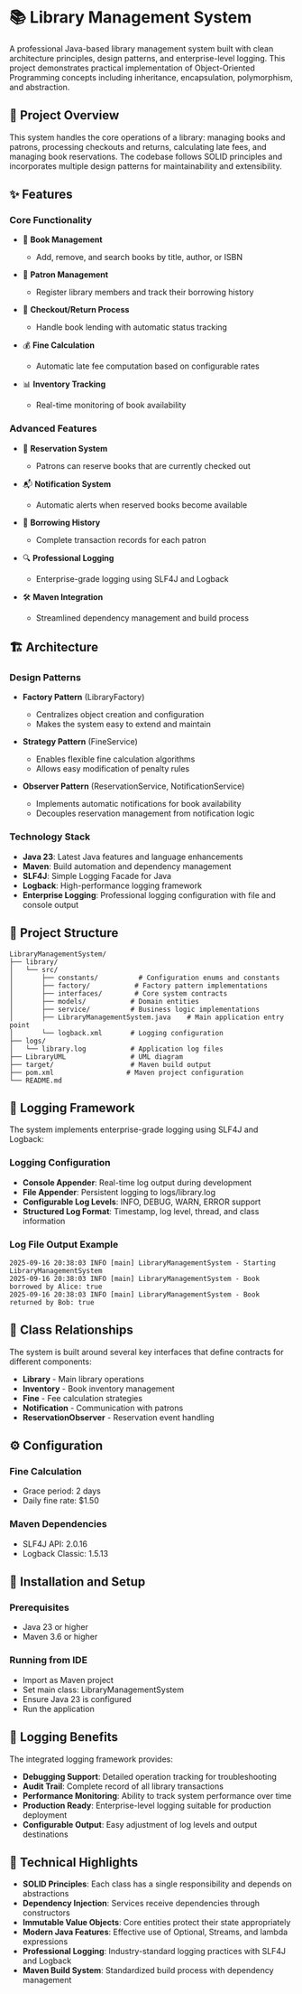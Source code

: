 # 📚 Library Management System

A professional Java-based library management system built with clean architecture principles, design patterns, and enterprise-level logging. This project demonstrates practical implementation of Object-Oriented Programming concepts including inheritance, encapsulation, polymorphism, and abstraction.

## 🎯 Project Overview

This system handles the core operations of a library: managing books and patrons, processing checkouts and returns, calculating late fees, and managing book reservations. The codebase follows SOLID principles and incorporates multiple design patterns for maintainability and extensibility.

## ✨ Features

### Core Functionality

* 📖 **Book Management**
  * Add, remove, and search books by title, author, or ISBN

* 👥 **Patron Management**
  * Register library members and track their borrowing history

* 🔄 **Checkout/Return Process**
  * Handle book lending with automatic status tracking

* 💰 **Fine Calculation**
  * Automatic late fee computation based on configurable rates

* 📊 **Inventory Tracking**
  * Real-time monitoring of book availability

### Advanced Features

* 🔖 **Reservation System**
  * Patrons can reserve books that are currently checked out

* 📬 **Notification System**
  * Automatic alerts when reserved books become available

* 📝 **Borrowing History**
  * Complete transaction records for each patron

* 🔍 **Professional Logging**
  * Enterprise-grade logging using SLF4J and Logback

* 🛠️ **Maven Integration**
  * Streamlined dependency management and build process

## 🏗️ Architecture

### Design Patterns

* **Factory Pattern** (LibraryFactory)
  * Centralizes object creation and configuration
  * Makes the system easy to extend and maintain

* **Strategy Pattern** (FineService)
  * Enables flexible fine calculation algorithms
  * Allows easy modification of penalty rules

* **Observer Pattern** (ReservationService, NotificationService)
  * Implements automatic notifications for book availability
  * Decouples reservation management from notification logic

### Technology Stack

* **Java 23**: Latest Java features and language enhancements
* **Maven**: Build automation and dependency management
* **SLF4J**: Simple Logging Facade for Java
* **Logback**: High-performance logging framework
* **Enterprise Logging**: Professional logging configuration with file and console output

## 📂 Project Structure

```
LibraryManagementSystem/
├── library/
│   └── src/
│       ├── constants/          # Configuration enums and constants
│       ├── factory/           # Factory pattern implementations
│       ├── interfaces/        # Core system contracts
│       ├── models/           # Domain entities
│       ├── service/          # Business logic implementations
│       ├── LibraryManagementSystem.java    # Main application entry point
│       └── logback.xml       # Logging configuration
├── logs/
│   └── library.log           # Application log files
├── LibraryUML                # UML diagram
├── target/                   # Maven build output
├── pom.xml                  # Maven project configuration
└── README.md
```

## 📜 Logging Framework

The system implements enterprise-grade logging using SLF4J and Logback:

### Logging Configuration

* **Console Appender**: Real-time log output during development
* **File Appender**: Persistent logging to logs/library.log
* **Configurable Log Levels**: INFO, DEBUG, WARN, ERROR support
* **Structured Log Format**: Timestamp, log level, thread, and class information

### Log File Output Example

```
2025-09-16 20:38:03 INFO [main] LibraryManagementSystem - Starting LibraryManagementSystem
2025-09-16 20:38:03 INFO [main] LibraryManagementSystem - Book borrowed by Alice: true
2025-09-16 20:38:03 INFO [main] LibraryManagementSystem - Book returned by Bob: true
```

## 🔗 Class Relationships

The system is built around several key interfaces that define contracts for different components:

* **Library** - Main library operations
* **Inventory** - Book inventory management
* **Fine** - Fee calculation strategies
* **Notification** - Communication with patrons
* **ReservationObserver** - Reservation event handling

## ⚙️ Configuration

### Fine Calculation

* Grace period: 2 days
* Daily fine rate: $1.50

### Maven Dependencies

* SLF4J API: 2.0.16
* Logback Classic: 1.5.13

## 🚀 Installation and Setup

### Prerequisites

* Java 23 or higher
* Maven 3.6 or higher

### Running from IDE

* Import as Maven project
* Set main class: LibraryManagementSystem
* Ensure Java 23 is configured
* Run the application

## 🔧 Logging Benefits

The integrated logging framework provides:

* **Debugging Support**: Detailed operation tracking for troubleshooting
* **Audit Trail**: Complete record of all library transactions
* **Performance Monitoring**: Ability to track system performance over time
* **Production Ready**: Enterprise-level logging suitable for production deployment
* **Configurable Output**: Easy adjustment of log levels and output destinations

## 🌟 Technical Highlights

* **SOLID Principles**: Each class has a single responsibility and depends on abstractions
* **Dependency Injection**: Services receive dependencies through constructors
* **Immutable Value Objects**: Core entities protect their state appropriately
* **Modern Java Features**: Effective use of Optional, Streams, and lambda expressions
* **Professional Logging**: Industry-standard logging practices with SLF4J and Logback
* **Maven Build System**: Standardized build process with dependency management
